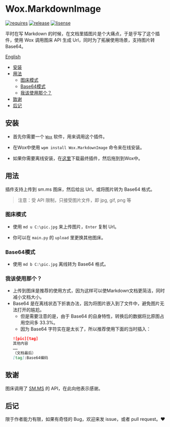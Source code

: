 # Wox.MarkdownImage <!-- omit in toc --> 
[![requires][requires_pic]][wox]
[![release][release_pic]][release]
[![lisense][license_pic]][license]

平时在写 Markdown 的时候，在文档里插图片是个大痛点，于是乎写了这个插件，使用 Wox 调用图床 API 生成 Url，同时为了拓展使用场景，支持图片转 Base64。

[English][en]

* [安装](#安装)
* [用法](#用法)
	* [图床模式](#图床模式)
	* [Base64模式](#base64模式)
	* [我该使用那个？](#我该使用那个)
* [致谢](#致谢)
* [后记](#后记)

## 安装
- 首先你需要一个 [`Wox`][wox] 软件，用来调用这个插件。
  
- 在Wox中使用 `wpm install Wox.MarkdownImage` 命令来在线安装。
  
- 如果你需要离线安装，在[这里][release]下载最终插件，然后拖到到Wox中。

## 用法
插件支持上传到 sm.ms 图床，然后给出 Url，或将图片转为 Base64 格式。
  
> 注意：受 API 限制，只接受图片文件，即 jpg, gif, png 等

### 图床模式
- 使用 `md u C:\pic.jpg` 来上传图片，`Enter` 复制 Url。
  
- 你可以在 `main.py` 的 `upload` 里更换其他图床。

### Base64模式
- 使用 `md b C:\pic.jpg` 离线转为 Base64 格式。

### 我该使用那个？
- 上传到图床是推荐的使用方式，因为这样可以使Markdown文档更简洁，同时减小文档大小。
- Base64 是在离线状态下折衷办法，因为将图片嵌入到了文件中，避免图片无法打开的尴尬。
	- 但是需要注意的是，由于 Base64 的自身特性，转换后的数据将比原图占用空间多 33.3%。
	- 因为 Base64 字符实在是太长了，所以推荐使用下面的当时插入：
	```markdown
	![pic][tag]
	其他内容
	……
	（文档最后）
	[tag]:Base64编码
	```
## 致谢
图床调用了 [SM.MS][sm] 的 API，在此向他表示感谢。

## 后记
限于作者能力有限，如果有奇怪的 Bug，欢迎来发 issue，或者 pull request。:heart:


[sm]:https://sm.ms/
[en]:https://github.com/AndrewLauu/Wox.MarkdownImage/blob/master/README-en.md
[release_pic]:https://img.shields.io/github/release/andrewlauu/wox.markdownimage.svg?maxAge=2592000
[release]:https://github.com/AndrewLauu/Wox.MarkdownImage/releases
[requires_pic]:https://img.shields.io/badge/requires-wox-%2337BB96.svg
[wox]:http://www.wox.one
[license_pic]:https://img.shields.io/hexpm/l/plug.svg
[license]:http://www.apache.org/licenses
